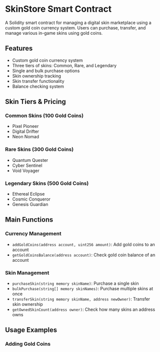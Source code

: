 # SkinStore Smart Contract

A Solidity smart contract for managing a digital skin marketplace using a custom gold coin currency system. Users can purchase, transfer, and manage various in-game skins using gold coins.

## Features

- Custom gold coin currency system
- Three tiers of skins: Common, Rare, and Legendary
- Single and bulk purchase options
- Skin ownership tracking
- Skin transfer functionality
- Balance checking system

## Skin Tiers & Pricing

### Common Skins (100 Gold Coins)
- Pixel Pioneer
- Digital Drifter
- Neon Nomad

### Rare Skins (300 Gold Coins)
- Quantum Quester
- Cyber Sentinel
- Void Voyager

### Legendary Skins (500 Gold Coins)
- Ethereal Eclipse
- Cosmic Conqueror
- Genesis Guardian

## Main Functions

### Currency Management
- `addGoldCoins(address account, uint256 amount)`: Add gold coins to an account
- `getGoldCoinsBalance(address account)`: Check gold coin balance of an account

### Skin Management
- `purchaseSkin(string memory skinName)`: Purchase a single skin
- `bulkPurchase(string[] memory skinNames)`: Purchase multiple skins at once
- `transferSkin(string memory skinName, address newOwner)`: Transfer skin ownership
- `getOwnedSkinCount(address owner)`: Check how many skins an address owns

## Usage Examples

### Adding Gold Coins
